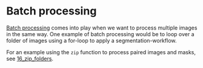# Batch processing

[Batch processing](https://www.investopedia.com/terms/b/batch-processing.asp) comes into play when we want to process multiple images in the same way.
One example of batch processing would be to loop over a folder of images using a for-loop to apply a segmentation-workflow.

For an example using the `zip` function to process paired images and masks, see [16_zip_folders](16_zip_folders.ipynb).
